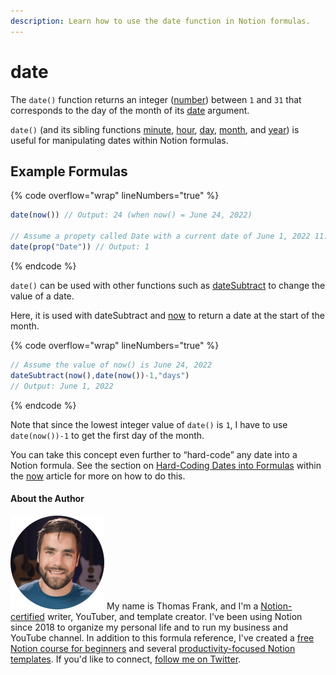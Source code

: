 ```yaml
---
description: Learn how to use the date function in Notion formulas.
---
```


# date

The `date()` function returns an integer ([number](../../formula-basics/data-types/number.md)) between `1` and `31` that corresponds to the day of the month of its [date](../../formula-basics/data-types/date-data-type.md) argument.

`date()` (and its sibling functions [minute](minute.md), [hour](hour.md), [day](day.md), [month](month.md), and [year](year.md)) is useful for manipulating dates within Notion formulas.

## Example Formulas

{% code overflow="wrap" lineNumbers="true" %}
```jsx
date(now()) // Output: 24 (when now() = June 24, 2022)

// Assume a propety called Date with a current date of June 1, 2022 11:29 AM
date(prop("Date")) // Output: 1
```
{% endcode %}

`date()` can be used with other functions such as [dateSubtract](datesubtract.md) to change the value of a date.

Here, it is used with dateSubtract and [now](now.md) to return a date at the start of the month.

{% code overflow="wrap" lineNumbers="true" %}
```jsx
// Assume the value of now() is June 24, 2022
dateSubtract(now(),date(now())-1,"days")
// Output: June 1, 2022
```
{% endcode %}

Note that since the lowest integer value of `date()` is `1`, I have to use `date(now())-1` to get the first day of the month.

You can take this concept even further to “hard-code” any date into a Notion formula. See the section on [Hard-Coding Dates into Formulas](now.md#use-now-to-hard-code-a-specific-date-in-a-notion-formula) within the [now](now.md) article for more on how to do this.

#### About the Author

<img src="../../.gitbook/assets/Notion Fundamentals with Thomas Frank - Avatar 2021 compressed (1).png" alt="" data-size="line"> My name is Thomas Frank, and I'm a [Notion-certified](https://www.credly.com/badges/95fae13a-17bf-4b4a-a3d2-d58c8a3e6a2a/public\_url) writer, YouTuber, and template creator. I've been using Notion since 2018 to organize my personal life and to run my business and YouTube channel. In addition to this formula reference, I've created a [free Notion course for beginners](https://thomasjfrank.com/fundamentals/) and several [productivity-focused Notion templates](https://thomasjfrank.com/templates/). If you'd like to connect, [follow me on Twitter](https://twitter.com/TomFrankly).
